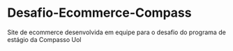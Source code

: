 # Desafio-Ecommerce-Compass
Site de ecommerce desenvolvida em equipe para o desafio do programa de estágio da Compasso Uol
